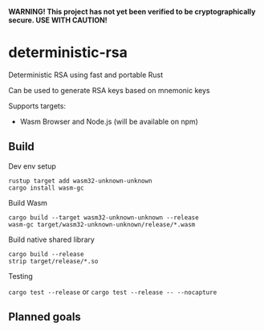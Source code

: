 **WARNING! This project has not yet been verified to be cryptographically secure. USE WITH CAUTION!** 

# deterministic-rsa
Deterministic RSA using fast and portable Rust 

Can be used to generate RSA keys based on mnemonic keys

Supports targets:

- Wasm Browser and Node.js (will be available on npm)

## Build

Dev env setup
```
rustup target add wasm32-unknown-unknown
cargo install wasm-gc
```

Build Wasm
```
cargo build --target wasm32-unknown-unknown --release
wasm-gc target/wasm32-unknown-unknown/release/*.wasm
```

Build native shared library
```
cargo build --release
strip target/release/*.so 
```

Testing

`cargo test --release` or `cargo test --release -- --nocapture`

## Planned goals